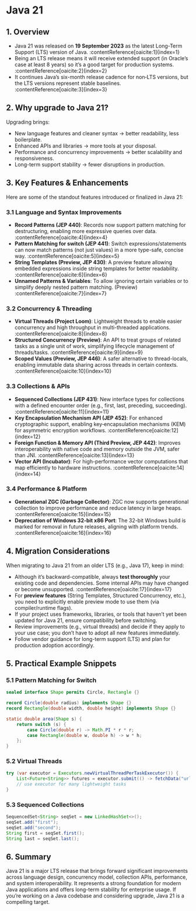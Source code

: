 # Java 21

## 1. Overview
- Java 21 was released on **19 September 2023** as the latest Long-Term Support (LTS) version of Java. :contentReference[oaicite:1]{index=1}
- Being an LTS release means it will receive extended support (in Oracle’s case at least 8 years) so it’s a good target for production systems. :contentReference[oaicite:2]{index=2}
- It continues Java’s six-month release cadence for non‐LTS versions, but the LTS versions represent stable baselines. :contentReference[oaicite:3]{index=3}

## 2. Why upgrade to Java 21?
Upgrading brings:
- New language features and cleaner syntax → better readability, less boilerplate.
- Enhanced APIs and libraries → more tools at your disposal.
- Performance and concurrency improvements → better scalability and responsiveness.
- Long-term support stability → fewer disruptions in production.

## 3. Key Features & Enhancements
Here are some of the standout features introduced or finalized in Java 21:

### 3.1 Language and Syntax Improvements
- **Record Patterns (JEP 440)**: Records now support pattern matching for destructuring, enabling more expressive queries over data. :contentReference[oaicite:4]{index=4}
- **Pattern Matching for switch (JEP 441)**: Switch expressions/statements can now match patterns (not just values) in a more type-safe, concise way. :contentReference[oaicite:5]{index=5}
- **String Templates (Preview, JEP 430)**: A preview feature allowing embedded expressions inside string templates for better readability. :contentReference[oaicite:6]{index=6}
- **Unnamed Patterns & Variables**: To allow ignoring certain variables or to simplify deeply nested pattern matching. (Preview) :contentReference[oaicite:7]{index=7}

### 3.2 Concurrency & Threading
- **Virtual Threads (Project Loom)**: Lightweight threads to enable easier concurrency and high throughput in multi-threaded applications. :contentReference[oaicite:8]{index=8}
- **Structured Concurrency (Preview)**: An API to treat groups of related tasks as a single unit of work, simplifying lifecycle management of threads/tasks. :contentReference[oaicite:9]{index=9}
- **Scoped Values (Preview, JEP 446)**: A safer alternative to thread-locals, enabling immutable data sharing across threads in certain contexts. :contentReference[oaicite:10]{index=10}

### 3.3 Collections & APIs
- **Sequenced Collections (JEP 431)**: New interface types for collections with a defined encounter order (e.g., first, last, preceding, succeeding). :contentReference[oaicite:11]{index=11}
- **Key Encapsulation Mechanism API (JEP 452)**: For enhanced cryptographic support, enabling key‐encapsulation mechanisms (KEM) for asymmetric encryption workflows. :contentReference[oaicite:12]{index=12}
- **Foreign Function & Memory API (Third Preview, JEP 442)**: Improves interoperability with native code and memory outside the JVM, safer than JNI. :contentReference[oaicite:13]{index=13}
- **Vector API (Incubator)**: For high-performance vector computations that map efficiently to hardware instructions. :contentReference[oaicite:14]{index=14}

### 3.4 Performance & Platform
- **Generational ZGC (Garbage Collector)**: ZGC now supports generational collection to improve performance and reduce latency in large heaps. :contentReference[oaicite:15]{index=15}
- **Deprecation of Windows 32-bit x86 Port**: The 32-bit Windows build is marked for removal in future releases, aligning with platform trends. :contentReference[oaicite:16]{index=16}

## 4. Migration Considerations
When migrating to Java 21 from an older LTS (e.g., Java 17), keep in mind:
- Although it’s backward-compatible, always **test thoroughly** your existing code and dependencies. Some internal APIs may have changed or become unsupported. :contentReference[oaicite:17]{index=17}
- For **preview features** (String Templates, Structured Concurrency, etc.), you need to explicitly enable preview mode to use them (via compiler/runtime flags).
- If your project uses frameworks, libraries, or tools that haven’t yet been updated for Java 21, ensure compatibility before switching.
- Review improvements (e.g., virtual threads) and decide if they apply to your use case; you don’t have to adopt all new features immediately.
- Follow vendor guidance for long-term support (LTS) and plan for production adoption accordingly.

## 5. Practical Example Snippets

### 5.1 Pattern Matching for Switch

```java
sealed interface Shape permits Circle, Rectangle {}

record Circle(double radius) implements Shape {}
record Rectangle(double width, double height) implements Shape {}

static double area(Shape s) {
    return switch (s) {
        case Circle(double r) -> Math.PI * r * r;
        case Rectangle(double w, double h) -> w * h;
    };
}
```

### 5.2 Virtual Threads

```java
try (var executor = Executors.newVirtualThreadPerTaskExecutor()) {
    List<Future<String>> futures = executor.submit(() -> fetchData("url1"));
    // use executor for many lightweight tasks
}
```

### 5.3 Sequenced Collections

```java
SequencedSet<String> seqSet = new LinkedHashSet<>();  
seqSet.add("first");  
seqSet.add("second");
String first = seqSet.first();  
String last = seqSet.last();
```

## 6. Summary

Java 21 is a major LTS release that brings forward significant improvements across language design, concurrency model, collection APIs, performance, and system interoperability. It represents a strong foundation for modern Java applications and offers long-term stability for enterprise usage.
If you’re working on a Java codebase and considering upgrade, Java 21 is a compelling target.